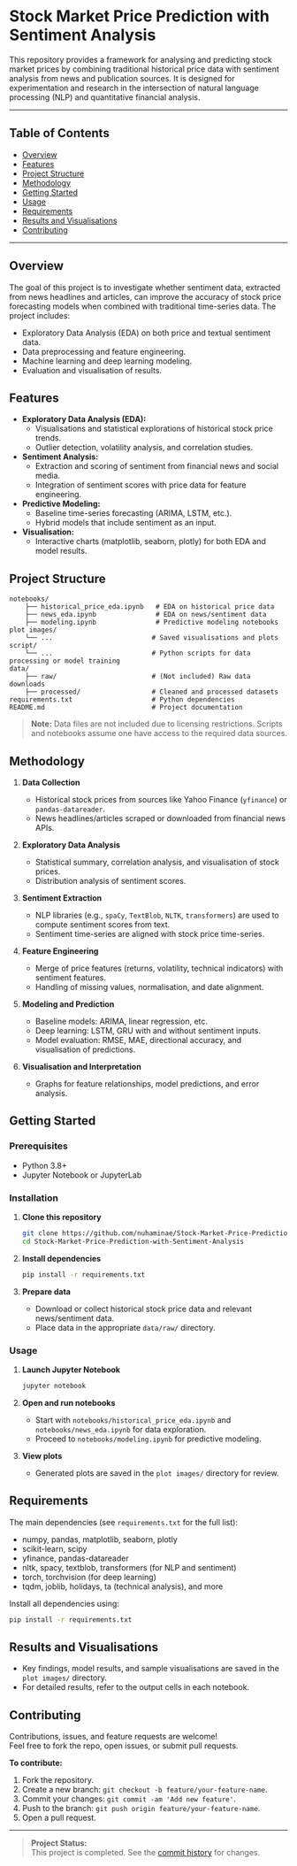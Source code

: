 # Stock Market Price Prediction with Sentiment Analysis

This repository provides a framework for analysing and predicting stock market prices by combining traditional historical price data with sentiment analysis from news and publication sources. It is designed for experimentation and research in the intersection of natural language processing (NLP) and quantitative financial analysis.

---

## Table of Contents

- [Overview](#overview)
- [Features](#features)
- [Project Structure](#project-structure)
- [Methodology](#methodology)
- [Getting Started](#getting-started)
- [Usage](#usage)
- [Requirements](#requirements)
- [Results and Visualisations](#results-and-visualisations)
- [Contributing](#contributing)

---

## Overview

The goal of this project is to investigate whether sentiment data, extracted from news headlines and articles, can improve the accuracy of stock price forecasting models when combined with traditional time-series data. The project includes:

- Exploratory Data Analysis (EDA) on both price and textual sentiment data.
- Data preprocessing and feature engineering.
- Machine learning and deep learning modeling.
- Evaluation and visualisation of results.

## Features

- **Exploratory Data Analysis (EDA):**
  - Visualisations and statistical explorations of historical stock price trends.
  - Outlier detection, volatility analysis, and correlation studies.
- **Sentiment Analysis:**
  - Extraction and scoring of sentiment from financial news and social media.
  - Integration of sentiment scores with price data for feature engineering.
- **Predictive Modeling:**
  - Baseline time-series forecasting (ARIMA, LSTM, etc.).
  - Hybrid models that include sentiment as an input.
- **Visualisation:**
  - Interactive charts (matplotlib, seaborn, plotly) for both EDA and model results.

## Project Structure

```
notebooks/
    ├── historical_price_eda.ipynb   # EDA on historical price data
    ├── news_eda.ipynb               # EDA on news/sentiment data
    ├── modeling.ipynb               # Predictive modeling notebooks
plot images/
    └── ...                         # Saved visualisations and plots
script/
    └── ...                         # Python scripts for data processing or model training
data/
    ├── raw/                        # (Not included) Raw data downloads
    ├── processed/                  # Cleaned and processed datasets
requirements.txt                    # Python dependencies
README.md                           # Project documentation
```

> **Note:** Data files are not included due to licensing restrictions. Scripts and notebooks assume one have access to the required data sources.

## Methodology

1. **Data Collection**  
   - Historical stock prices from sources like Yahoo Finance (`yfinance`) or `pandas-datareader`.
   - News headlines/articles scraped or downloaded from financial news APIs.

2. **Exploratory Data Analysis**  
   - Statistical summary, correlation analysis, and visualisation of stock prices.
   - Distribution analysis of sentiment scores.

3. **Sentiment Extraction**  
   - NLP libraries (e.g., `spaCy`, `TextBlob`, `NLTK`, `transformers`) are used to compute sentiment scores from text.
   - Sentiment time-series are aligned with stock price time-series.

4. **Feature Engineering**  
   - Merge of price features (returns, volatility, technical indicators) with sentiment features.
   - Handling of missing values, normalisation, and date alignment.

5. **Modeling and Prediction**  
   - Baseline models: ARIMA, linear regression, etc.
   - Deep learning: LSTM, GRU with and without sentiment inputs.
   - Model evaluation: RMSE, MAE, directional accuracy, and visualisation of predictions.

6. **Visualisation and Interpretation**  
   - Graphs for feature relationships, model predictions, and error analysis.

## Getting Started

### Prerequisites

- Python 3.8+
- Jupyter Notebook or JupyterLab

### Installation

1. **Clone this repository**
    ```bash
    git clone https://github.com/nuhaminae/Stock-Market-Price-Prediction-with-Sentiment-Analysis.git
    cd Stock-Market-Price-Prediction-with-Sentiment-Analysis
    ```

2. **Install dependencies**
    ```bash
    pip install -r requirements.txt
    ```

3. **Prepare data**
   - Download or collect historical stock price data and relevant news/sentiment data.
   - Place data in the appropriate `data/raw/` directory.

### Usage

1. **Launch Jupyter Notebook**
    ```bash
    jupyter notebook
    ```
2. **Open and run notebooks**
   - Start with `notebooks/historical_price_eda.ipynb` and `notebooks/news_eda.ipynb` for data exploration.
   - Proceed to `notebooks/modeling.ipynb` for predictive modeling.

3. **View plots**
   - Generated plots are saved in the `plot images/` directory for review.

## Requirements

The main dependencies (see `requirements.txt` for the full list):

- numpy, pandas, matplotlib, seaborn, plotly
- scikit-learn, scipy
- yfinance, pandas-datareader
- nltk, spacy, textblob, transformers (for NLP and sentiment)
- torch, torchvision (for deep learning)
- tqdm, joblib, holidays, ta (technical analysis), and more

Install all dependencies using:

```bash
pip install -r requirements.txt
```

## Results and Visualisations

- Key findings, model results, and sample visualisations are saved in the `plot images/` directory.
- For detailed results, refer to the output cells in each notebook.

## Contributing

Contributions, issues, and feature requests are welcome!  
Feel free to fork the repo, open issues, or submit pull requests.

**To contribute:**
1. Fork the repository.
2. Create a new branch: `git checkout -b feature/your-feature-name`.
3. Commit your changes: `git commit -am 'Add new feature'`.
4. Push to the branch: `git push origin feature/your-feature-name`.
5. Open a pull request.

---

> **Project Status:**  
This project is completed. See the [commit history](https://github.com/nuhaminae/Stock-Market-Price-Prediction-with-Sentiment-Analysis/commits?per_page=5&sort=updated) for changes.
